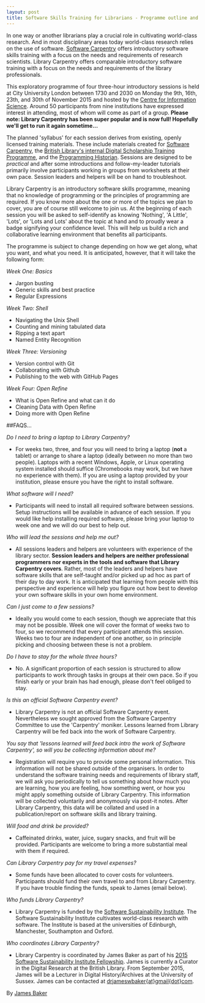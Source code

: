 ```yaml
---
layout: post
title: Software Skills Training for Librarians - Programme outline and FAQ
---
```


In one way or another librarians play a crucial role in cultivating world-class research. And in most disciplinary areas today world-class research relies on the use of software. [Software Carpentry](http://software-carpentry.org/) offers introductory software skills training with a focus on the needs and requirements of research scientists. Library Carpentry offers comparable introductory software training with a focus on the needs and requirements of the library professionals.

This exploratory programme of four three-hour introductory sessions is held at City University London between 1730 and 2030 on Monday the 9th, 16th, 23th, and 30th of November 2015 and hosted by the [Centre for Information Science](https://www.city.ac.uk/department-library-information-science/centre-for-information-science). Around 50 participants from nine institutions have expressed interest in attending, most of whom will come as part of a group. **Please note: Library Carpentry has been super popular and is now full! Hopefully we'll get to run it again sometime...**

The planned 'syllabus' for each session derives from existing, openly licensed training materials. These include materials created for [Software Carpentry](http://software-carpentry.org/lessons.html), the [British Library's internal Digital Scholarship Training Programme](http://britishlibrary.typepad.co.uk/digital-scholarship/2014/10/british-library-digital-scholarship-training-programme-round-up-of-resources-you-can-use.html), and the [Programming Historian](http://programminghistorian.org/). Sessions are designed to be *practical* and after some introductions and follow-my-leader tutorials primarily involve participants working in groups from worksheets at their own pace. Session leaders and helpers will be on hand to troubleshoot.

Library Carpentry is an introductory software skills programme, meaning that no knowledge of programming or the principles of programming are required. If you know more about the one or more of the topics we plan to cover, you are of course still welcome to join us. At the beginning of each session you will be asked to self-identify as knowing 'Nothing', 'A Little', 'Lots', or 'Lots and Lots' about the topic at hand and to proudly wear a badge signifying your confidence level. This will help us build a rich and collaborative learning environment that benefits all participants.

The programme is subject to change depending on how we get along, what you want, and what you need. It is anticipated, however, that it will take the following form:

*Week One: Basics*

- Jargon busting
- Generic skills and best practice
- Regular Expressions

*Week Two: Shell*

- Navigating the Unix Shell
- Counting and mining tabulated data
- Ripping a text apart
- Named Entity Recognition

*Week Three: Versioning*

- Version control with Git
- Collaborating with Github
- Publishing to the web with GitHub Pages

*Week Four: Open Refine*

- What is Open Refine and what can it do
- Cleaning Data with Open Refine
- Doing more with Open Refine

##FAQS...

*Do I need to bring a laptop to Library Carpentry?*

- For weeks two, three, and four you will need to bring a laptop (**not** a tablet) or arrange to share a laptop (ideally between no more than two people). Laptops with a recent Windows, Apple, or Linux operating system installed should suffice (Chromebooks may work, but we have no experience with them). If you are using a laptop provided by your institution, please ensure you have the right to install software.

*What software will I need?*

- Participants will need to install all required software between sessions. Setup instructions will be available in advance of each session. If you would like help installing required software, please bring your laptop to week one and we will do our best to help out.

*Who will lead the sessions and help me out?*

- All sessions leaders and helpers are volunteers with experience of the library sector. **Session leaders and helpers are neither professional programmers nor experts in the tools and software that Library Carpentry covers**. Rather, most of the leaders and helpers have software skills that are self-taught and/or picked up ad hoc as part of their day to day work. It is anticipated that learning from people with this perspective and experience will help you figure out how best to develop your own software skills in your own home environment.

*Can I just come to a few sessions?*

- Ideally you would come to each session, though we appreciate that this may not be possible. Week one will cover the format of weeks two to four, so we recommend that every participant attends this session. Weeks two to four are independent of one another, so in principle picking and choosing between these is not a problem.

*Do I have to stay for the whole three hours?*

- No. A significant proportion of each session is structured to allow participants to work through tasks in groups at their own pace. So if you finish early or your brain has had enough, please don't feel obliged to stay.

*Is this an official Software Carpentry event?*

- Library Carpentry is not an official Software Carpentry event. Nevertheless we sought approved from the Software 
Carpentry Committee to use the 'Carpentry' moniker. Lessons learned from Library Carpentry will be fed back into the work of Software Carpentry.

*You say that 'lessons learned will feed back intro the work of Software Carpentry', so will you be collecting information about me?*

- Registration will require you to provide some personal information. This information will not be shared outside of the organisers. In order to understand the software training needs and requirements of library staff, we will ask you periodically to tell us something about how much you are learning, how you are feeling, how something went, or how you might apply something outside of Library Carpentry. This information will be collected voluntarily and anonymously via post-it notes. After Library Carpentry, this data will be collated and used in a publication/report on software skills and library training.

*Will food and drink be provided?*

- Caffeinated drinks, water, juice, sugary snacks, and fruit will be provided. Participants are welcome to bring a more substantial meal with them if required.

*Can Library Carpentry pay for my travel expenses?*

- Some funds have been allocated to cover costs for volunteers. Participants should fund their own travel to and from Library Carpentry. If you have trouble finding the funds, speak to James (email below).

*Who funds Library Carpentry?*

- Library Carpentry is funded by the [Software Sustainability Institute](http://software.ac.uk/). The Software Sustainability Institute cultivates world-class research with software. The Institute is based at the universities of Edinburgh, Manchester, Southampton and Oxford.

*Who coordinates Library Carpentry?*

- Library Carpentry is coordinated by James Baker as part of his [2015 Software Sustainability Institute Fellowship](http://software.ac.uk/fellows/james-baker). James is currently a Curator in the Digital Research at the British Library. From September 2015, James will be a Lecturer in Digital History/Archives at the University of Sussex. James can be contacted at [drjameswbaker{at}gmail{dot}com](mailto:drjameswbaker@gmail.com).

By [James Baker](drjwbaker)